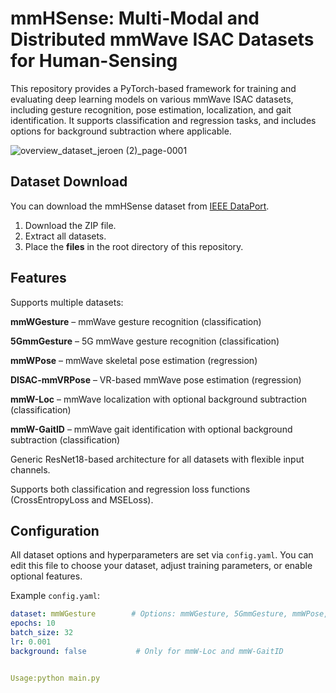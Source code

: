 # mmHSense: Multi-Modal and Distributed mmWave ISAC Datasets for Human-Sensing

This repository provides a PyTorch-based framework for training and evaluating deep learning models on various mmWave ISAC datasets, including gesture recognition, pose estimation, localization, and gait identification. It supports classification and regression tasks, and includes options for background subtraction where applicable.

![overview_dataset_jeroen (2)_page-0001](https://github.com/user-attachments/assets/e848e512-4d0c-451b-b28e-bb54a9ada3d8)


## Dataset Download

You can download the mmHSense dataset from [IEEE DataPort](https://ieee-dataport.org/documents/mmhsense-multi-modal-and-distributed-mmwave-isac-datasets-human-sensing).

1. Download the ZIP file.
2. Extract all datasets.
3. Place the **files** in the root directory of this repository.


## Features
Supports multiple datasets:

**mmWGesture** – mmWave gesture recognition (classification)

**5GmmGesture** – 5G mmWave gesture recognition (classification)

**mmWPose** – mmWave skeletal pose estimation (regression)

**DISAC-mmVRPose** – VR-based mmWave pose estimation (regression)

**mmW-Loc** – mmWave localization with optional background subtraction (classification)

**mmW-GaitID** – mmWave gait identification with optional background subtraction (classification)

Generic ResNet18-based architecture for all datasets with flexible input channels.


Supports both classification and regression loss functions (CrossEntropyLoss and MSELoss).

## Configuration

All dataset options and hyperparameters are set via `config.yaml`. 
You can edit this file to choose your dataset, adjust training parameters, or enable optional features.

Example `config.yaml`:
```yaml
dataset: mmWGesture        # Options: mmWGesture, 5GmmGesture, mmWPose, DISAC-mmVRPose, mmW-Loc, mmW-GaitID
epochs: 10
batch_size: 32
lr: 0.001
background: false           # Only for mmW-Loc and mmW-GaitID


Usage:python main.py
